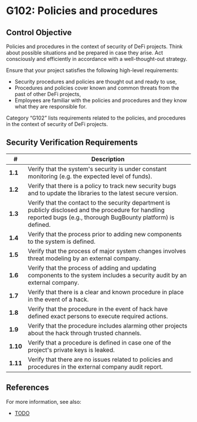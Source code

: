# G102: Policies and procedures

## Control Objective

Policies and procedures in the context of security of DeFi projects.
Think about possible situations and be prepared in case they arise. Act consciously and efficiently in accordance with a well-thought-out strategy.

Ensure that your project satisfies the following high-level requirements:
* Security procedures and policies are thought out and ready to use,
* Procedures and policies cover known and common threats from the past of other DeFi projects,
* Employees are familiar with the policies and procedures and they know what they are responsible for.

Category “G102” lists requirements related to the policies, and procedures in the context of security of DeFi projects.

## Security Verification Requirements

| # | Description |
| --- | --- |
| **1.1** | Verify that the system's security is under constant monitoring (e.g. the expected level of funds). |
| **1.2** | Verify that there is a policy to track new security bugs and to update the libraries to the latest secure version. |
| **1.3** | Verify that the contact to the security department is publicly disclosed and the procedure for handling reported bugs (e.g., thorough BugBounty platform) is defined. |
| **1.4** | Verify that the process prior to adding new components to the system is defined. |
| **1.5** | Verify that the process of major system changes involves threat modeling by an external company. |
| **1.6** | Verify that the process of adding and updating components to the system includes a security audit by an external company. |
| **1.7** | Verify that there is a clear and known procedure in place in the event of a hack. |
| **1.8** | Verify that the procedure in the event of hack have defined exact persons to execute required actions. |
| **1.9** | Verify that the procedure includes alarming other projects about the hack through trusted channels. |
| **1.10** | Verify that a procedure is defined in case one of the project's private keys is leaked. |
| **1.11** | Verify that there are no issues related to policies and procedures in the external company audit report. |

## References

For more information, see also:

* [TODO](https://www.youtube.com/watch?v=IwR4PAmRhhg&list=PL-lO2xrptAtav4SZgCdDkVxChWhVU3kmP&index=18)
